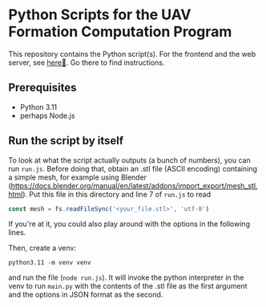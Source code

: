 # Python Scripts for the UAV Formation Computation Program

This repository contains the Python script(s). For the frontend and the web server,
see [here🔗](https://github.com/drinking-code/uav-formations-interface). Go there to find instructions.

## Prerequisites

- Python 3.11
- perhaps Node.js

## Run the script by itself

To look at what the script actually outputs (a bunch of numbers), you can run `run.js`. Before doing that, obtain an
.stl file (ASCII encoding) containing a simple mesh, for example using Blender
(https://docs.blender.org/manual/en/latest/addons/import_export/mesh_stl.html). Put this file in this directory and line
7 of `run.js` to read

```javascript
const mesh = fs.readFileSync('<your_file.stl>', 'utf-8')
```

If you're at it, you could also play around with the options in the following lines.

Then, create a venv:

```shell
python3.11 -m venv venv
```

and run the file (`node run.js`). It will invoke the python interpreter in the venv to run `main.py` with the contents
of the .stl file as the first argument and the options in JSON format as the second.
